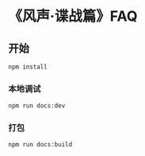 # 《风声·谍战篇》FAQ

## 开始

```sh
npm install
```

### 本地调试

```sh
npm run docs:dev
```

### 打包

```sh
npm run docs:build
```
